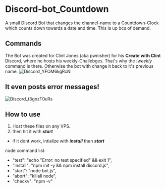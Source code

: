 # Discord-bot_Countdown
A small Discord Bot that changes the channel-name to a Countdown-Clock which counts down towards a date and time. This is up bcs of demand.

## Commands
The Bot was created for Clint Jones (aka pwnisher) for his **Create with Clint** Discord, where he hosts his weekly-Challebges. That's why the *!weekly* command is there.
Otherwise the bot with change it back to it's previous name.
![Discord_YFOM6kgRcN](https://user-images.githubusercontent.com/39304197/109067877-63e2c780-76ef-11eb-8792-00d465a31282.png)

## It even posts error messages!

![Discord_t3gnzT0uRs](https://user-images.githubusercontent.com/39304197/109068533-49f5b480-76f0-11eb-85dd-252439e6336a.png)

## How to use

1. Host these files on any VPS.
2. then hit it with __*start*__
  * if it dont work, intialize with __*install*__  then __*start*__

node command list:
   * "test": "echo \"Error: no test specified\" && exit 1",
   * "install": "npm init -y && npm install discord.js",
   * "start": "node bot.js",
   * "abort": "killall node",
   * "checkv": "npm -v"
